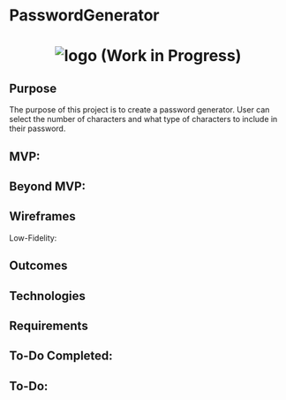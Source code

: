 # PasswordGenerator

<div align="center">


</div>
<h1 align="center">
<img src="https://i.ibb.co/gzD3Znr/lock-g823d15b0f-640.png" alt="logo"/>
 (Work in Progress)




</h1>

## Purpose
The purpose of this project is to create a password generator. User can select the number of characters and what type of characters to include in their password.




## MVP:

## Beyond MVP:



## Wireframes
Low-Fidelity:




## Outcomes




## Technologies


## Requirements


 

## To-Do Completed:


## To-Do:



